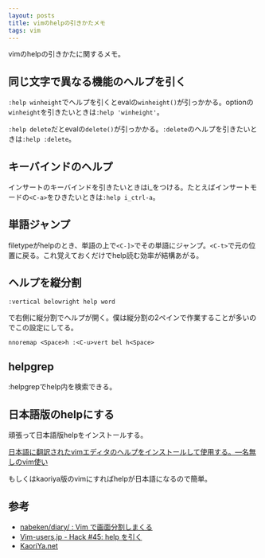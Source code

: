 ```yaml
---
layout: posts
title: vimのhelpの引きかたメモ
tags: vim
---
```


vimのhelpの引きかたに関するメモ。

同じ文字で異なる機能のヘルプを引く
----------------------------------

`:help winheight`でヘルプを引くとevalの`winheight()`が引っかかる。optionの`winheight`を引きたいときは`:help 'winheight'`。

`:help delete`だとevalの`delete()`が引っかかる。`:delete`のヘルプを引きたいときは`:help :delete`。

キーバインドのヘルプ
----------------------------------

インサートのキーバインドを引きたいときはi_をつける。たとえばインサートモードの`<C-a>`をひきたいときは`:help i_ctrl-a`。

単語ジャンプ
----------------------------------

filetypeがhelpのとき、単語の上で`<C-]>`でその単語にジャンプ。`<C-t>`で元の位置に戻る。これ覚えておくだけでhelp読む効率が結構あがる。

ヘルプを縦分割
----------------------------------

    :vertical belowright help word

で右側に縦分割でヘルプが開く。僕は縦分割の2ペインで作業することが多いのでこの設定にしてる。

    nnoremap <Space>h :<C-u>vert bel h<Space>

helpgrep
----------------------------------

:helpgrepでhelp内を検索できる。

日本語版のhelpにする
----------------------------------

頑張って日本語版helpをインストールする。

[日本語に翻訳されたvimエディタのヘルプをインストールして使用する。—名無しのvim使い](http://nanasi.jp/articles/howto/help/help_ja.html)

もしくはkaoriya版のvimにすればhelpが日本語になるので簡単。

参考
----------------------------------

* [nabeken/diary/ : Vim で画面分割しまくる](http://projects.tsuntsun.net/~nabeken/diary/Sysadmin/vim-split-window.html)
* [Vim-users.jp - Hack #45: help を引く](http://vim-users.jp/2009/07/hack45/)
* [KaoriYa.net](http://www.kaoriya.net/)

